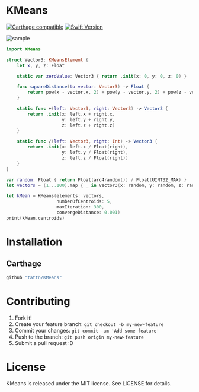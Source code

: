 KMeans
===

[![Carthage compatible](https://img.shields.io/badge/Carthage-compatible-4BC51D.svg?style=flat)](https://github.com/Carthage/Carthage)
[![Swift Version](https://img.shields.io/badge/Swift-4-F16D39.svg)](https://developer.apple.com/swift)

![sample](https://github.com/tattn/KMeans/blob/master/docs/assets/preview.png?raw=true)

```swift
import KMeans

struct Vector3: KMeansElement {
    let x, y, z: Float

    static var zeroValue: Vector3 { return .init(x: 0, y: 0, z: 0) }

    func squareDistance(to vector: Vector3) -> Float {
        return pow(x - vector.x, 2) + pow(y - vector.y, 2) + pow(z - vector.z, 2)
    }

    static func +(left: Vector3, right: Vector3) -> Vector3 {
        return .init(x: left.x + right.x,
                     y: left.y + right.y,
                     z: left.z + right.z)
    }

    static func /(left: Vector3, right: Int) -> Vector3 {
        return .init(x: left.x / Float(right),
                     y: left.y / Float(right),
                     z: left.z / Float(right))
    }
}

var random: Float { return Float(arc4random()) / Float(UINT32_MAX) }
let vectors = (1...100).map { _ in Vector3(x: random, y: random, z: random) }

let kMean = KMeans(elements: vectors,
                   numberOfCentroids: 5,
                   maxIteration: 300,
                   convergeDistance: 0.001)
print(kMean.centroids)
```

## 

# Installation

## Carthage

```ruby
github "tattn/KMeans"
```


# Contributing

1. Fork it!
2. Create your feature branch: `git checkout -b my-new-feature`
3. Commit your changes: `git commit -am 'Add some feature'`
4. Push to the branch: `git push origin my-new-feature`
5. Submit a pull request :D

# License

KMeans is released under the MIT license. See LICENSE for details.
